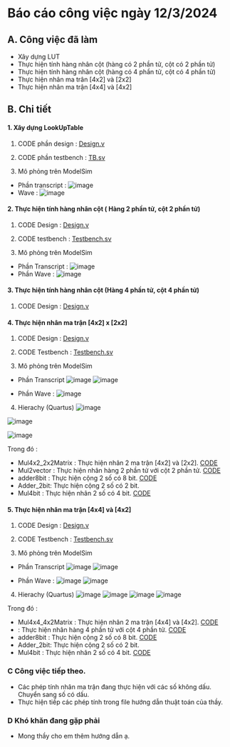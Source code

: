 # Báo cáo công việc ngày 12/3/2024
## A. Công việc đã làm
- Xây dựng LUT
- Thực hiện tính hàng nhân cột (hàng có 2 phần tử, cột có 2 phần tử)
- Thực hiện tính hàng nhân cột (hàng có 4 phần tử, cột có 4 phần tử)
- Thực hiện nhân ma trân [4x2] và [2x2]
- Thực hiện nhân ma trận [4x4] và [4x2]
## B. Chi tiết
#### 1. Xây dựng LookUpTable
1. CODE phần design : [Design.v](https://github.com/ptitopen-git/D21_DoanLongVu/blob/main/FPGA/240402/Project/SO_ML/RTL/main/rom.v)

2. CODE phần testbench : [TB.sv](https://github.com/ptitopen-git/D21_DoanLongVu/blob/main/FPGA/240402/Project/SO_ML/RTL/main/tb_rom.sv) 

3. Mô phỏng trên ModelSim
- Phần transcript : 
![image](https://github.com/ptitopen-git/D21_DoanLongVu/assets/128148954/e3d55c70-595d-4f6e-b7c6-fee6b2f14c46)
- Wave : 
![image](https://github.com/ptitopen-git/D21_DoanLongVu/assets/128148954/3385a011-2382-458b-8d80-f7f3e596deb3)

#### 2. Thực hiện tính hàng nhân cột ( Hàng 2 phần tử, cột 2 phần tử)
1.  CODE Design : [Design.v](https://github.com/ptitopen-git/D21_DoanLongVu/blob/main/FPGA/240402/Project/SO_ML/RTL/main/Mul2vector.v) 

2. CODE testbench : [Testbench.sv](https://github.com/ptitopen-git/D21_DoanLongVu/blob/main/FPGA/240402/Project/SO_ML/RTL/main/tb_mul2vector.v)

4. Mô phỏng trên ModelSim
- Phần Transcript : 
![image](https://github.com/ptitopen-git/D21_DoanLongVu/assets/128148954/1148bc0b-93aa-43d7-adc0-dee3558c88bd)
- Phần Wave : 
![image](https://github.com/ptitopen-git/D21_DoanLongVu/assets/128148954/1696f791-1843-45b5-8cbd-67c54311647c)

#### 3. Thực hiện tính hàng nhân cột (Hàng 4 phần tử, cột 4 phần tử)
1. CODE Design : [Design.v](https://github.com/ptitopen-git/D21_DoanLongVu/blob/main/FPGA/240402/Project/SO_ML/RTL/main/Mul2vector4x1.v)

#### 4. Thực hiện nhân ma trận [4x2] x [2x2]
1. CODE Design : [Design.v](https://github.com/ptitopen-git/D21_DoanLongVu/blob/main/FPGA/240402/Project/SO_ML/RTL/main/Mul4x2_2x2Matrix.v)

2. CODE Testbench : [Testbench.sv](https://github.com/ptitopen-git/D21_DoanLongVu/blob/main/FPGA/240402/Project/SO_ML/RTL/main/TB_Mul4x2_2x2Matrix.sv) 

3. Mô phỏng trên ModelSim
- Phần Transcript
![image](https://github.com/ptitopen-git/D21_DoanLongVu/assets/128148954/78516c2c-d368-4b26-9cf2-0b2bd5eb21e2)
![image](https://github.com/ptitopen-git/D21_DoanLongVu/assets/128148954/11285b88-2df1-444e-94ad-44e2575435c2)

- Phần Wave : 
![image](https://github.com/ptitopen-git/D21_DoanLongVu/assets/128148954/f41fbdd1-3834-4bed-b470-b7a7b51eb2ca)

4. Hierachy (Quartus)
![image](https://github.com/ptitopen-git/D21_DoanLongVu/assets/128148954/6b2c4e5a-7a4a-4922-b92f-896e5095bc84)

![image](https://github.com/ptitopen-git/D21_DoanLongVu/assets/128148954/6e95907c-7dc6-47fa-b47f-efc775ef6851)

![image](https://github.com/ptitopen-git/D21_DoanLongVu/assets/128148954/dee17576-f21b-4958-a8e9-1fb135c1511e)

Trong đó : 
- Mul4x2_2x2Matrix : Thực hiện nhân 2 ma trận [4x2] và [2x2]. [CODE](https://github.com/ptitopen-git/D21_DoanLongVu/blob/main/FPGA/240402/Project/SO_ML/RTL/main/Mul4x2_2x2Matrix.v)
- Mul2vector : Thực hiện nhân hàng 2 phần tử với cột 2 phần tử. [CODE](https://github.com/ptitopen-git/D21_DoanLongVu/blob/main/FPGA/240402/Project/SO_ML/RTL/main/Mul2vector.v)
- adder8bit : Thực hiện cộng 2 số có 8 bit. [CODE](https://github.com/ptitopen-git/D21_DoanLongVu/blob/main/FPGA/240402/Project/SO_ML/RTL/main/adder8bit.v)
- Adder_2bit: Thực hiện cộng 2 số có 2 bit.
- Mul4bit : Thực hiện nhân 2 số có 4 bit. [CODE](https://github.com/ptitopen-git/D21_DoanLongVu/blob/main/FPGA/240402/Project/SO_ML/RTL/main/Mul4bit.v)

#### 5. Thực hiện nhân ma trận [4x4] và [4x2]
1. CODE Design : [Design.v](https://github.com/ptitopen-git/D21_DoanLongVu/blob/main/FPGA/240402/Project/SO_ML/RTL/main/Mul4x4_4x2matrix.v)

2. CODE Testbench : [Testbench.sv](https://github.com/ptitopen-git/D21_DoanLongVu/blob/main/FPGA/240402/Project/SO_ML/RTL/main/TB_Mul4x4_4x2matrix.sv) 

3. Mô phỏng trên ModelSim
- Phần Transcript
![image](https://github.com/ptitopen-git/D21_DoanLongVu/assets/128148954/fbc7daa7-0b56-4178-882b-72d6fd7fb4c1)
![image](https://github.com/ptitopen-git/D21_DoanLongVu/assets/128148954/be7e7038-af8f-41fa-8b59-5e889e6012ee)

- Phần Wave : 
![image](https://github.com/ptitopen-git/D21_DoanLongVu/assets/128148954/a861595a-15bd-4a22-941c-0d9148169ca0)
![image](https://github.com/ptitopen-git/D21_DoanLongVu/assets/128148954/03355669-4195-4800-8946-72ed93eef7c4)

4. Hierachy (Quartus)
![image](https://github.com/ptitopen-git/D21_DoanLongVu/assets/128148954/1802868e-f66e-48f3-a3a2-09006c19e845)
![image](https://github.com/ptitopen-git/D21_DoanLongVu/assets/128148954/d9b466d3-5058-4927-b942-55edd88a7a24)
![image](https://github.com/ptitopen-git/D21_DoanLongVu/assets/128148954/bcde4c61-0391-4c73-8b26-e83b237f8d92)
![image](https://github.com/ptitopen-git/D21_DoanLongVu/assets/128148954/8d21da39-49a7-4c25-ba73-94b8d1669453)

Trong đó : 
- Mul4x4_4x2Matrix : Thực hiện nhân 2 ma trận [4x4] và [4x2]. [CODE](https://github.com/ptitopen-git/D21_DoanLongVu/blob/main/FPGA/240402/Project/SO_ML/RTL/main/Mul4x4_4x2matrix.v)
-  : Thực hiện nhân hàng 4 phần tử với cột 4 phần tử. [CODE](https://github.com/ptitopen-git/D21_DoanLongVu/blob/main/FPGA/240402/Project/SO_ML/RTL/main/Mul2vector4x1.v)
- adder8bit : Thực hiện cộng 2 số có 8 bit. [CODE](https://github.com/ptitopen-git/D21_DoanLongVu/blob/main/FPGA/240402/Project/SO_ML/RTL/main/adder8bit.v)
- Adder_2bit: Thực hiện cộng 2 số có 2 bit.
- Mul4bit : Thực hiện nhân 2 số có 4 bit. [CODE](https://github.com/ptitopen-git/D21_DoanLongVu/blob/main/FPGA/240402/Project/SO_ML/RTL/main/Mul4bit.v)
### C Công việc tiếp theo.
- Các phép tính nhân ma trận đang thực hiện với các số không dấu. Chuyển sang số có dấu.
- Thực hiện tiếp các phép tính trong file hướng dẫn thuật toán của thầy.

### D Khó khăn đang gặp phải
- Mong thầy cho em thêm hướng dẫn ạ.
